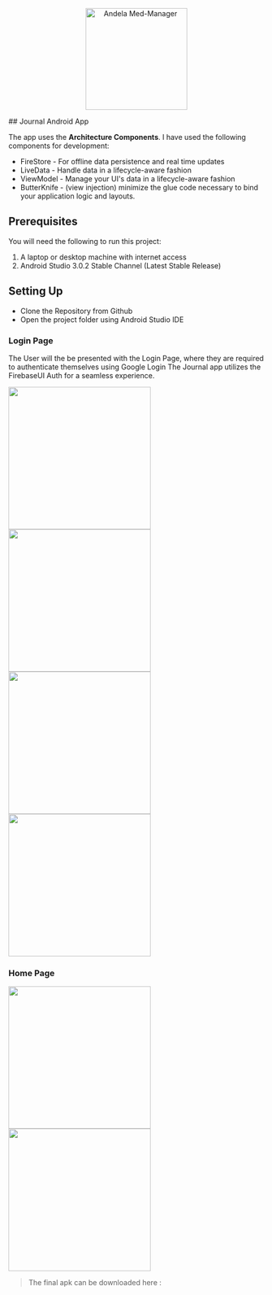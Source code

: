 <p align="center"><img src="logo/main color/1024px.png" alt="Andela Med-Manager" height="200px"></p>
## Journal Android App

The app uses the **Architecture Components**. I have used the following components for development:

* FireStore - For offline data persistence and real time updates
* LiveData - Handle data in a lifecycle-aware fashion 
* ViewModel - Manage your UI's data in a lifecycle-aware fashion
* ButterKnife - (view injection) minimize the glue code necessary to bind your application logic and layouts.

## Prerequisites
You will need the following to run this project:
1. A laptop or desktop machine with internet access
2. Android Studio 3.0.2 Stable Channel (Latest Stable Release)

## Setting Up
* Clone the Repository from Github
* Open the project folder using Android Studio IDE

### Login Page
The User will the be presented with the Login Page, where they are required to authenticate themselves using Google Login
The Journal app utilizes the FirebaseUI Auth for a seamless experience.

<img src="https://user-images.githubusercontent.com/22516895/41944408-4fb2db86-79b0-11e8-99d4-e187dc6f182c.png" width="280"/> 
<img src="https://user-images.githubusercontent.com/22516895/41944407-4f73a2f4-79b0-11e8-97a5-cdfcd816ffbe.png" width="280"/>  
<img src="https://user-images.githubusercontent.com/22516895/41944409-4ffaafba-79b0-11e8-9bfd-217ba1117730.png" width="280"/> 
<img src="https://user-images.githubusercontent.com/22516895/41944405-4ef5aeee-79b0-11e8-8f5c-53963ff8281e.png" width="280"/> 

### Home Page
<img src="https://user-images.githubusercontent.com/22516895/41944405-4ef5aeee-79b0-11e8-8f5c-53963ff8281e.png" width="280"/> 
<img src="https://user-images.githubusercontent.com/22516895/41944405-4ef5aeee-79b0-11e8-8f5c-53963ff8281e.png" width="280"/> 

> The final apk can be downloaded here : <insert link>

